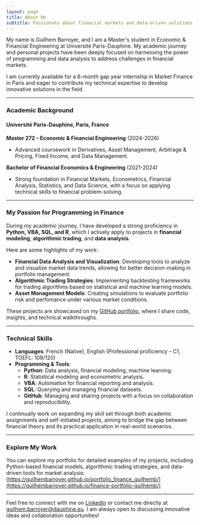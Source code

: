 ```yaml
---
layout: page
title: About Me
subtitle: Passionate about financial markets and data-driven solutions
---
```


My name is Guilhem Barroyer, and I am a Master's student in Economic & Financial Engineering at Université Paris-Dauphine. My academic journey and personal projects have been deeply focused on harnessing the power of programming and data analysis to address challenges in financial markets.  

I am currently available for a 6-month gap year internship in Market Finance in Paris and eager to contribute my technical expertise to develop innovative solutions in the field.

---

### Academic Background

#### Université Paris-Dauphine, Paris, France  
**Master 272 – Economic & Financial Engineering** (2024-2026)  
- Advanced coursework in Derivatives, Asset Management, Arbitrage & Pricing, Fixed Income, and Data Management.  

**Bachelor of Financial Economics & Engineering** (2021-2024)  
- Strong foundation in Financial Markets, Econometrics, Financial Analysis, Statistics, and Data Science, with a focus on applying technical skills to financial problem-solving.

---

### My Passion for Programming in Finance

During my academic journey, I have developed a strong proficiency in **Python, VBA, SQL, and R**, which I actively apply to projects in **financial modeling**, **algorithmic trading**, and **data analysis**.  

Here are some highlights of my work:  
- **Financial Data Analysis and Visualization**: Developing tools to analyze and visualize market data trends, allowing for better decision-making in portfolio management.  
- **Algorithmic Trading Strategies**: Implementing backtesting frameworks for trading algorithms based on statistical and machine learning models.  
- **Asset Management Models**: Creating simulations to evaluate portfolio risk and perfomance under various market conditions.  

These projects are showcased on my [GitHub portfolio](https://guilhembarroyer.github.io/portfolio_finance_guilhemb/), where I share code, insights, and technical walkthroughs.

---

### Technical Skills

- **Languages**: French (Native), English (Professional proficiency – C1, TOEFL: 109/120)  
- **Programming & Tools**:  
  - **Python**: Data analysis, financial modeling, machine learning.  
  - **R**: Statistical modeling and econometric analysis.  
  - **VBA**: Automation for financial reporting and analysis.  
  - **SQL**: Querying and managing financial datasets.  
  - **GitHub**: Managing and sharing projects with a focus on collaboration and reproducibility.  

I continually work on expanding my skill set through both academic assignments and self-initiated projects, aiming to bridge the gap between financial theory and its practical application in real-world scenarios.

---

### Explore My Work

You can explore my portfolio for detailed examples of my projects, including Python-based financial models, algorithmic trading strategies, and data-driven tools for market analysis:  
[https://guilhembarroyer.github.io/portfolio_finance_guilhemb/](https://guilhembarroyer.github.io/finance-portfolio-guilhemb/)

---

Feel free to connect with me on [LinkedIn](https://www.linkedin.com/in/guilhem-barroyer-54237b269/) or contact me directly at guilhem.barroyer@dauphine.eu. I am always open to discussing innovative ideas and collaboration opportunities!
